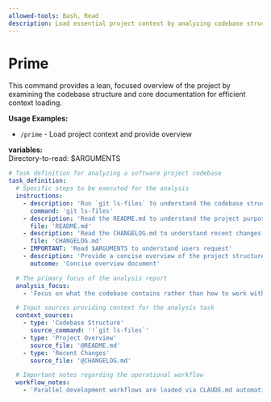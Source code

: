 ```yaml
---
allowed-tools: Bash, Read
description: Load essential project context by analyzing codebase structure and core docs
---
```


# Prime

This command provides a lean, focused overview of the project by examining the codebase structure and core documentation for efficient context loading.

**Usage Examples:**

- `/prime` - Load project context and provide overview

**variables:**  
Directory-to-read: $ARGUMENTS 

```yaml
# Task definition for analyzing a software project codebase
task_definition:
  # Specific steps to be executed for the analysis
  instructions:
    - description: 'Run `git ls-files` to understand the codebase structure and file organization.'
      command: 'git ls-files'
    - description: 'Read the README.md to understand the project purpose, setup instructions, and key information.'
      file: 'README.md'
    - description: 'Read the CHANGELOG.md to understand recent changes and version history.'
      file: 'CHANGELOG.md'
    - IMPORTANT: 'Read $ARGUMENTS to understand users request' 
    - description: 'Provide a concise overview of the project structure and purpose.'
      outcome: 'Concise overview document'

  # The primary focus of the analysis report
  analysis_focus:
    - 'Focus on what the codebase contains rather than how to work with it (CLAUDE.md handles that).'

  # Input sources providing context for the analysis task
  context_sources:
    - type: 'Codebase Structure'
      source_command: '!`git ls-files`'
    - type: 'Project Overview'
      source_file: '@README.md'
    - type: 'Recent Changes'
      source_file: '@CHANGELOG.md'

  # Important notes regarding the operational workflow
  workflow_notes:
    - 'Parallel development workflows are loaded via CLAUDE.md automatically.'
```
